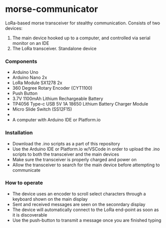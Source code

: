 # morse-communicator
LoRa-based morse transceiver for stealthy communication. Consists of two devices: 
1) The main device hooked up to a computer, and controlled via serial monitor on an IDE
2) The LoRa transceiver. Standalone device

### Components
- Arduino Uno
- Arduino Nano 2x
- LoRa Module SX1278 2x
- 360 Degree Rotary Encoder (CYT1100)
- Push Button
- 3.7V 1100mAh Lithium Rechargeable Battery
- TP4056 Type-c USB 5V 1A 18650 Lithium Battery Charger Module
- Micro Slide Switch (SS12F15)
- 
- A computer with Arduino IDE or Platform.io


### Installation
- Download the .ino scripts as a part of this repository
- Use the Arduino IDE or Platform.io w/VSCode in order to upload the .ino scripts to both the transceiver and the main devices
- Make sure the transceiver is properly charged and power on
- Allow the transceiver to search for the main device before attempting to communicate

### How to operate
- The device uses an encoder to scroll select characters through a keyboard shown on the main display
- Sent and received messages are seen on the seconrdary display
- The device will automatically connect to the LoRa end-point as soon as it is discoverable
- Use the push-button to transmit a message once you are finished typing
